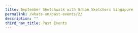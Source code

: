```yaml
---
title: September Sketchwalk with Urban Sketchers Singapore
permalink: /whats-on/past-events/2/
description: ""
third_nav_title: Past Events
---
```

